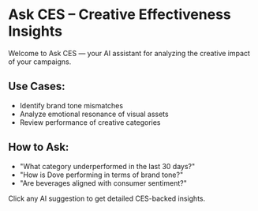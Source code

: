 # Ask CES – Creative Effectiveness Insights

Welcome to Ask CES — your AI assistant for analyzing the creative impact of your campaigns.

## Use Cases:
- Identify brand tone mismatches
- Analyze emotional resonance of visual assets
- Review performance of creative categories

## How to Ask:
- "What category underperformed in the last 30 days?"
- "How is Dove performing in terms of brand tone?"
- "Are beverages aligned with consumer sentiment?"

Click any AI suggestion to get detailed CES-backed insights. 